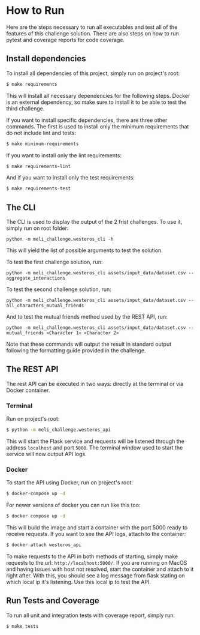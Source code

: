 # How to Run

Here are the steps necessary to run all executables and test all of the features of this challenge solution. There are also steps on how to run pytest and coverage reports for code coverage.

## Install dependencies

To install all dependencies of this project, simply run on project's root:
```bash
$ make requirements
```

This will install all necessary dependencies for the following steps. Docker is an external dependency, so make sure to install it to be able to test the third challenge.

If you want to install specific dependencies, there are three other commands. The first is used to install only the minimum requirements that do not include lint and tests:

```bash
$ make minimum-requirements
```

If you want to install only the lint requirements:

```bash
$ make requirements-lint
```

And if you want to install only the test requirements:

```bash
$ make requirements-test
```

## The CLI

The CLI is used to display the output of the 2 frist challenges. To use it, simply run on root folder:
```
python -m meli_challenge.westeros_cli -h
```

This will yield the list of possible arguments to test the solution.

To test the first challenge solution, run:
```
python -m meli_challenge.westeros_cli assets/input_data/dataset.csv --aggregate_interactions
```

To test the second challenge solution, run:
```
python -m meli_challenge.westeros_cli assets/input_data/dataset.csv --all_characters_mutual_friends
```

And to test the mutual friends method used by the REST API, run:
```
python -m meli_challenge.westeros_cli assets/input_data/dataset.csv --mutual_friends <Character 1> <Character 2>
```

Note that these commands will output the result in standard output following the formatting guide provided in the challenge.

## The REST API

The rest API can be executed in two ways: directly at the terminal or via Docker container.

### Terminal
Run on project's root:
```bash
$ python -m meli_challenge.westeros_api
```

This will start the Flask service and requests will be listened through the address `localhost` and port `5000`. The terminal window used to start the service will now output API logs.

### Docker
To start the API using Docker, run on project's root:

```bash
$ docker-compose up -d
```

For newer versions of docker you can run like this too:

```bash
$ docker compose up -d
```

This will build the image and start a container with the port 5000 ready to receive requests. If you want to see the API logs, attach to the container:

```bash
$ docker attach westeros_api
```

To make requests to the API in both methods of starting, simply make requests to the url: `http://localhost:5000/`. If you are running on MacOS and having issues with host not resolved, start the container and attach to it right after. With this, you should see a log message from flask stating on which local ip it's listening. Use this local ip to test the API.

## Run Tests and Coverage

To run all unit and integration tests with coverage report, simply run:

```bash
$ make tests
```
